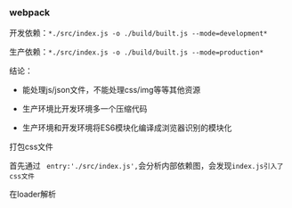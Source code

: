 ### webpack

开发依赖：`*./src/index.js -o ./build/built.js --mode=development* `

生产依赖：`*./src/index.js -o ./build/built.js --mode=production*`

结论：

- 能处理js/json文件，不能处理css/img等等其他资源

- 生产环境比开发环境多一个压缩代码
- 生产环境和开发环境将ES6模块化编译成浏览器识别的模块化

打包css文件

首先通过	` entry:'./src/index.js',`会分析内部依赖图，会发现`index.js引入了 css文件`

在loader解析

